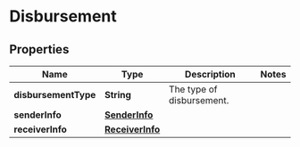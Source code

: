 

# Disbursement

## Properties

Name | Type | Description | Notes
------------ | ------------- | ------------- | -------------
**disbursementType** | **String** | The type of disbursement. | 
**senderInfo** | [**SenderInfo**](SenderInfo.md) |  | 
**receiverInfo** | [**ReceiverInfo**](ReceiverInfo.md) |  | 



